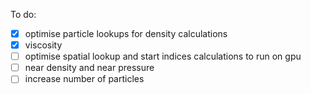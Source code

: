 To do:
- [X] optimise particle lookups for density calculations
- [X] viscosity
- [ ] optimise spatial lookup and start indices calculations to run on gpu
- [ ] near density and near pressure
- [ ] increase number of particles